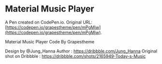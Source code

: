 # Material Music Player

A Pen created on CodePen.io. Original URL: [https://codepen.io/grapestheme/pen/mPgMjw](https://codepen.io/grapestheme/pen/mPgMjw).

Material Music Player Code By Grapestheme

Design by  @Jung_Hanna
Author : https://dribbble.com/Jung_Hanna
Original shot on Dribbble  : https://dribbble.com/shots/2165949-Today-s-Music
